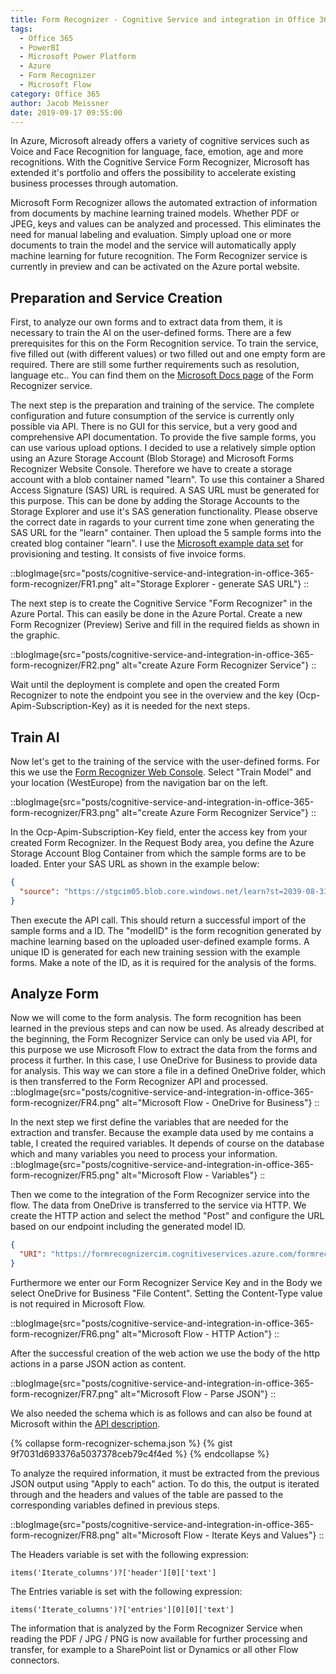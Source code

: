```yaml
---
title: Form Recognizer - Cognitive Service and integration in Office 365
tags:
  - Office 365
  - PowerBI
  - Microsoft Power Platform
  - Azure
  - Form Recognizer
  - Microsoft Flow
category: Office 365
author: Jacob Meissner
date: 2019-09-17 09:55:00
---
```


In Azure, Microsoft already offers a variety of cognitive services such as Voice and Face Recognition for language, face, emotion, age and more recognitions. With the Cognitive Service Form Recognizer, Microsoft has extended it's portfolio and offers the possibility to accelerate existing business processes through automation.

<!-- more -->

<!-- toc -->

Microsoft Form Recognizer allows the automated extraction of information from documents by machine learning trained models. Whether PDF or JPEG, keys and values can be analyzed and processed. This eliminates the need for manual labeling and evaluation. Simply upload one or more documents to train the model and the service will automatically apply machine learning for future recognition. The Form Recognizer service is currently in preview and can be activated on the Azure portal website.

## Preparation and Service Creation

First, to analyze our own forms and to extract data from them, it is necessary to train the AI on the user-defined forms. There are a few prerequisites for this on the Form Recognition service. To train the service, five filled out (with different values) or two filled out and one empty form are required.
There are still some further requirements such as resolution, language etc.. You can find them on the [Microsoft Docs page](https://docs.microsoft.com/en-us/azure/cognitive-services/form-recognizer/overview) of the Form Recognizer service.

The next step is the preparation and training of the service. The complete configuration and future consumption of the service is currently only possible via API. There is no GUI for this service, but a very good and comprehensive API documentation. To provide the five sample forms, you can use various upload options. I decided to use a relatively simple option using an Azure Storage Account (Blob Storage) and Microsoft Forms Recognizer Website Console.
Therefore we have to create a storage account with a blob container named "learn". To use this container a Shared Access Signature (SAS) URL is required. A SAS URL must be generated for this purpose. This can be done by adding the Storage Accounts to the Storage Explorer and use it's SAS generation functionality. Please observe the correct date in ragards to your current time zone when generating the SAS URL for the "learn" container. Then upload the 5 sample forms into the created blog container "learn".
I use the [Microsoft example data set](https://github.com/Azure-Samples/cognitive-services-REST-api-samples/blob/master/curl/form-recognizer/sample_data.zip) for provisioning and testing. It consists of five invoice forms.

::blogImage{src="posts/cognitive-service-and-integration-in-office-365-form-recognizer/FR1.png" alt="Storage Explorer - generate SAS URL"}
::

The next step is to create the Cognitive Service "Form Recognizer" in the Azure Portal. This can easily be done in the Azure Portal. Create a new Form Recognizer (Preview) Serive and fill in the required fields as shown in the graphic.

::blogImage{src="posts/cognitive-service-and-integration-in-office-365-form-recognizer/FR2.png" alt="create Azure Form Recognizer Service"}
::

Wait until the deployment is complete and open the created Form Recognizer to note the endpoint you see in the overview and the key (Ocp-Apim-Subscription-Key) as it is needed for the next steps.

## Train AI

Now let's get to the training of the service with the user-defined forms. For this we use the [Form Recognizer Web Console](https://westeurope.dev.cognitive.microsoft.com/docs/services/form-recognizer-api/operations/TrainCustomModel/console).
Select "Train Model" and your location (WestEurope) from the navigation bar on the left.

::blogImage{src="posts/cognitive-service-and-integration-in-office-365-form-recognizer/FR3.png" alt="create Azure Form Recognizer Service"}
::

In the Ocp-Apim-Subscription-Key field, enter the access key from your created Form Recognizer. In the Request Body area, you define the Azure Storage Account Blog Container from which the sample forms are to be loaded. Enter your SAS URL as shown in the example below:

```json
{
  "source": "https://stgcim05.blob.core.windows.net/learn?st=2039-08-31T23%3A16%3A00Z&se=2013-12-vvdh44d16ff%3A00dfdspdf&sv=20144-34254srt=m.&si3=GvmsdKqddbcfI9GpHdN8fhgoXjhIui1cNw%%%sdf4"
}
```

Then execute the API call. This should return a successful import of the sample forms and a ID. The "modelID" is the form recognition generated by machine learning based on the uploaded user-defined example forms. A unique ID is generated for each new training session with the example forms. Make a note of the ID, as it is required for the analysis of the forms.

## Analyze Form

Now we will come to the form analysis. The form recognition has been learned in the previous steps and can now be used. As already described at the beginning, the Form Recognizer Service can only be used via API, for this purpose we use Microsoft Flow to extract the data from the forms and process it further.
In this case, I use OneDrive for Business to provide data for analysis. This way we can store a file in a defined OneDrive folder, which is then transferred to the Form Recognizer API and processed.
::blogImage{src="posts/cognitive-service-and-integration-in-office-365-form-recognizer/FR4.png" alt="Microsoft Flow - OneDrive for Business"}
::

In the next step we first define the variables that are needed for the extraction and transfer. Because the example data used by me contains a table, I created the required variables. It depends of course on the database which and many variables you need to process your information.
::blogImage{src="posts/cognitive-service-and-integration-in-office-365-form-recognizer/FR5.png" alt="Microsoft Flow - Variables"}
::

Then we come to the integration of the Form Recognizer service into the flow. The data from OneDrive is transferred to the service via HTTP. We create the HTTP action and select the method "Post" and configure the URL based on our endpoint including the generated model ID.

```json
{
  "URI": "https://formrecognizercim.cognitiveservices.azure.com/formrecognizer/v1.0-preview/custom/models/your-mode-id/analyze"
}
```

Furthermore we enter our Form Recognizer Service Key and in the Body we select OneDrive for Business "File Content". Setting the Content-Type value is not required in Microsoft Flow.

::blogImage{src="posts/cognitive-service-and-integration-in-office-365-form-recognizer/FR6.png" alt="Microsoft Flow - HTTP Action"}
::

After the successful creation of the web action we use the body of the http actions in a parse JSON action as content.

::blogImage{src="posts/cognitive-service-and-integration-in-office-365-form-recognizer/FR7.png" alt="Microsoft Flow - Parse JSON"}
::

We also needed the schema which is as follows and can also be found at Microsoft within the [API description](https://westus2.dev.cognitive.microsoft.com/docs/services/form-recognizer-api/operations/AnalyzeWithCustomModel).

</p>

{% collapse form-recognizer-schema.json %}
{% gist 9f7031d693376a5037378ceb79c4f4ed %}
{% endcollapse %}

To analyze the required information, it must be extracted from the previous JSON output using "Apply to each" action. To do this, the output is iterated through and the headers and values of the table are passed to the corresponding variables defined in previous steps.

::blogImage{src="posts/cognitive-service-and-integration-in-office-365-form-recognizer/FR8.png" alt="Microsoft Flow - Iterate Keys and Values"}
::

The Headers variable is set with the following expression:

```
items('Iterate_columns')?['header'][0]['text']
```

The Entries variable is set with the following expression:

```
items('Iterate_columns')?['entries'][0][0]['text']
```

The information that is analyzed by the Form Recognizer Service when reading the PDF / JPG / PNG is now available for further processing and transfer, for example to a SharePoint list or Dynamics or all other Flow connectors.
